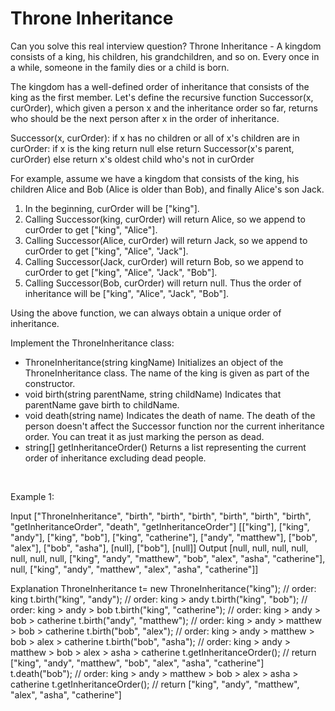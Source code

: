 # Throne Inheritance

Can you solve this real interview question? Throne Inheritance - A kingdom consists of a king, his children, his grandchildren, and so on. Every once in a while, someone in the family dies or a child is born.

The kingdom has a well-defined order of inheritance that consists of the king as the first member. Let's define the recursive function Successor(x, curOrder), which given a person x and the inheritance order so far, returns who should be the next person after x in the order of inheritance.


Successor(x, curOrder):
    if x has no children or all of x's children are in curOrder:
        if x is the king return null
        else return Successor(x's parent, curOrder)
    else return x's oldest child who's not in curOrder


For example, assume we have a kingdom that consists of the king, his children Alice and Bob (Alice is older than Bob), and finally Alice's son Jack.

 1. In the beginning, curOrder will be ["king"].
 2. Calling Successor(king, curOrder) will return Alice, so we append to curOrder to get ["king", "Alice"].
 3. Calling Successor(Alice, curOrder) will return Jack, so we append to curOrder to get ["king", "Alice", "Jack"].
 4. Calling Successor(Jack, curOrder) will return Bob, so we append to curOrder to get ["king", "Alice", "Jack", "Bob"].
 5. Calling Successor(Bob, curOrder) will return null. Thus the order of inheritance will be ["king", "Alice", "Jack", "Bob"].

Using the above function, we can always obtain a unique order of inheritance.

Implement the ThroneInheritance class:

 * ThroneInheritance(string kingName) Initializes an object of the ThroneInheritance class. The name of the king is given as part of the constructor.
 * void birth(string parentName, string childName) Indicates that parentName gave birth to childName.
 * void death(string name) Indicates the death of name. The death of the person doesn't affect the Successor function nor the current inheritance order. You can treat it as just marking the person as dead.
 * string[] getInheritanceOrder() Returns a list representing the current order of inheritance excluding dead people.

 

Example 1:


Input
["ThroneInheritance", "birth", "birth", "birth", "birth", "birth", "birth", "getInheritanceOrder", "death", "getInheritanceOrder"]
[["king"], ["king", "andy"], ["king", "bob"], ["king", "catherine"], ["andy", "matthew"], ["bob", "alex"], ["bob", "asha"], [null], ["bob"], [null]]
Output
[null, null, null, null, null, null, null, ["king", "andy", "matthew", "bob", "alex", "asha", "catherine"], null, ["king", "andy", "matthew", "alex", "asha", "catherine"]]

Explanation
ThroneInheritance t= new ThroneInheritance("king"); // order: king
t.birth("king", "andy"); // order: king > andy
t.birth("king", "bob"); // order: king > andy > bob
t.birth("king", "catherine"); // order: king > andy > bob > catherine
t.birth("andy", "matthew"); // order: king > andy > matthew > bob > catherine
t.birth("bob", "alex"); // order: king > andy > matthew > bob > alex > catherine
t.birth("bob", "asha"); // order: king > andy > matthew > bob > alex > asha > catherine
t.getInheritanceOrder(); // return ["king", "andy", "matthew", "bob", "alex", "asha", "catherine"]
t.death("bob"); // order: king > andy > matthew > bob > alex > asha > catherine
t.getInheritanceOrder(); // return ["king", "andy", "matthew", "alex", "asha", "catherine"]